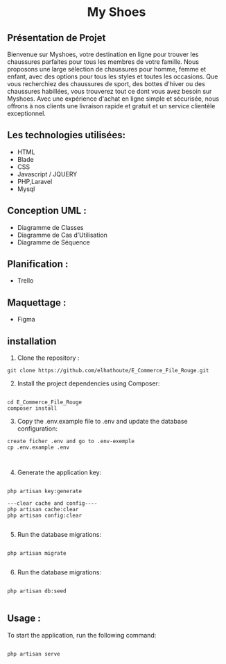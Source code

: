 <h1 align="center"><b>My Shoes</b></a></h1>



## Présentation de Projet

Bienvenue sur Myshoes, votre destination en ligne pour trouver les chaussures parfaites pour tous les membres de votre famille. Nous proposons une large sélection de chaussures pour homme, femme et enfant, avec des options pour tous les styles et toutes les occasions. Que vous recherchiez des chaussures de sport, des bottes d'hiver ou des chaussures habillées, vous trouverez tout ce dont vous avez besoin sur Myshoes. Avec une expérience d'achat en ligne simple et sécurisée, nous offrons à nos clients une livraison rapide et gratuit et un service clientèle exceptionnel.

## Les technologies utilisées:

- HTML
- Blade
- CSS
- Javascript / JQUERY
- PHP,Laravel
- Mysql

## Conception UML : 
- Diagramme de Classes
- Diagramme de Cas d’Utilisation
- Diagramme de Séquence

## Planification : 
- Trello

## Maquettage : 
- Figma

## installation 

1. Clone the repository : 

```git clone https://github.com/elhathoute/E_Commerce_File_Rouge.git```



2. Install the project dependencies using Composer:

 ```
 
cd E_Commerce_File_Rouge
composer install

```


3. Copy the .env.example file to .env and update the database configuration:

```
create ficher .env and go to .env-exemple
cp .env.example .env



```


4. Generate the application key:


```

php artisan key:generate

---clear cache and config----
php artisan cache:clear
php artisan config:clear


```


5. Run the database migrations:

```

php artisan migrate


```



6. Run the database migrations:


```

php artisan db:seed


```


## Usage : 

To start the application, run the following command:


```

php artisan serve


```

